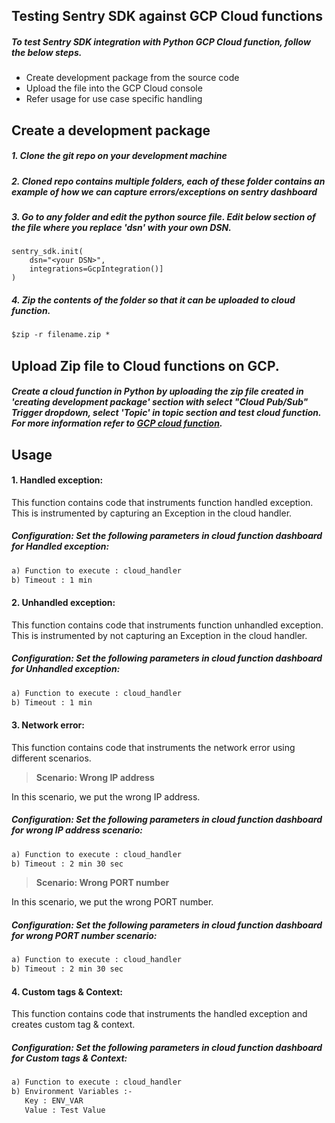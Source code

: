 

## Testing Sentry SDK against GCP Cloud functions

##### To test Sentry SDK integration with Python GCP Cloud function, follow the below steps.

 - Create development package from the source code
 - Upload the file into the GCP Cloud console
 - Refer usage for use case specific handling 


## Create a development package 

##### 1. Clone the git repo on your development machine

##### 2. Cloned repo contains multiple folders, each of these folder contains an example of how we can capture errors/exceptions on sentry dashboard 

##### 3. Go to any folder and edit the python source file. Edit below section of the file where you replace 'dsn' with your own DSN. 
```
sentry_sdk.init(
    dsn="<your DSN>",
    integrations=GcpIntegration()]
)
```

##### 4. Zip the contents of the folder so that it can be uploaded to cloud function. 
```html
$zip -r filename.zip *
```

## Upload Zip file to Cloud functions on GCP.

#####  Create a cloud function in Python by uploading the zip file created in 'creating development package' section with select "Cloud Pub/Sub" Trigger dropdown, select 'Topic' in topic section and test cloud function. For more information refer to [GCP cloud function](https://cloud.google.com/functions/docs/deploying/console).


## Usage

#### 1. Handled exception:

This function contains code that instruments function handled exception. This is instrumented by capturing an Exception in the cloud handler.

##### Configuration: Set the following parameters in cloud function dashboard for Handled exception:

```html
a) Function to execute : cloud_handler
b) Timeout : 1 min
```

#### 2. Unhandled exception:

This function contains code that instruments function unhandled exception. This is instrumented by not capturing an Exception in the cloud handler.

##### Configuration: Set the following parameters in cloud function dashboard for Unhandled exception:

```html
a) Function to execute : cloud_handler
b) Timeout : 1 min
```

#### 3. Network error:
This function contains code that instruments the network error using different scenarios.

>**Scenario: Wrong IP address**
 
In this scenario, we put the wrong IP address.

##### Configuration: Set the following parameters in cloud function dashboard for wrong IP address scenario:

```html
a) Function to execute : cloud_handler
b) Timeout : 2 min 30 sec
```

>**Scenario: Wrong PORT number**
 
In this scenario, we put the wrong PORT number.

##### Configuration: Set the following parameters in cloud function dashboard for wrong PORT number scenario:

```html
a) Function to execute : cloud_handler 
b) Timeout : 2 min 30 sec
```

#### 4. Custom tags & Context:
This function contains code that instruments the handled exception and creates custom tag & context.

##### Configuration: Set the following parameters in cloud function dashboard for Custom tags & Context:
```html
a) Function to execute : cloud_handler
b) Environment Variables :-
   Key : ENV_VAR
   Value : Test Value
```